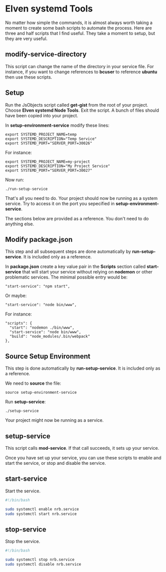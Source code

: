 # Elven systemd Tools

No matter how simple the commands, it is almost always worth taking a moment to create some bash scripts to automate the process. Here are three and half scripts that I find useful. They take a moment to setup, but they are very useful.

## modify-service-directory

This script can change the name of the directory in your service file. For instance, if you want to change references to **bcuser** to reference **ubuntu** then use these scripts. 

## Setup

Run the JsObjects script called **get-gist** from the root of your project. Choose **Elven systemd Node Tools**. Exit the script. A bunch of files should have been copied into your project.

In **setup-environment-service** modify these lines:

    export SYSTEMD_PROJECT_NAME=temp
    export SYSTEMD_DESCRIPTION="Temp Service"
    export SYSTEMD_PORT="SERVER_PORT=30026"

For instance:

    export SYSTEMD_PROJECT_NAME=my-project
    export SYSTEMD_DESCRIPTION="My Project Service"
    export SYSTEMD_PORT="SERVER_PORT=30027"

Now run:

    ./run-setup-service
    
That's all you need to do. Your project should now be running as a system service. Try to access it on the port you sepecified in **setup-environment-service**.

The sections below are provided as a reference. You don't need to do anything else.

## Modify package.json

This step and all subsequent steps are done automatically by **run-setup-service**. It is included only as a reference.

In **package.json** create a key value pair in the **Scripts** section called **start-service** that will start your service without relying on **nodemon** or other problematic services. The minimal possible entry would be:

    "start-service": "npm start",

Or maybe:

    "start-service": "node bin/www",

For instance:

```
"scripts": {
  "start": "nodemon ./bin/www",
  "start-service": "node bin/www",
  "build": "node_modules/.bin/webpack"
},    
```


## Source Setup Environment

This step is done automatically by **run-setup-service**. It is included only as a reference.

We need to **source** the file:

    source setup-environment-service

Run **setup-service**:

    ./setup-service

Your project might now be running as a service.

## setup-service

This script calls **mod-service**. If that call succeeds, it sets up your service.

Once you have set up your service, you can use these scripts to enable and start the service, or stop and disable the service.

## start-service

Start the service.

```bash
#!/bin/bash

sudo systemctl enable nrb.service
sudo systemctl start nrb.service
```

## stop-service

Stop the service.

```bash
#!/bin/bash

sudo systemctl stop nrb.service
sudo systemctl disable nrb.service
```
